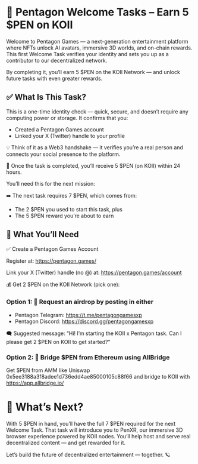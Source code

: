 # 🎉 Pentagon Welcome Tasks – Earn 5 $PEN on KOII

Welcome to Pentagon Games — a next-generation entertainment platform where NFTs unlock AI avatars, immersive 3D worlds, and on-chain rewards. This first Welcome Task verifies your identity and sets you up as a contributor to our decentralized network.

By completing it, you’ll earn 5 $PEN on the KOII Network — and unlock future tasks with even greater rewards.

## ✅ What Is This Task?
This is a one-time identity check — quick, secure, and doesn’t require any computing power or storage. It confirms that you:
- Created a Pentagon Games account
- Linked your X (Twitter) handle to your profile

💡 Think of it as a Web3 handshake — it verifies you’re a real person and connects your social presence to the platform.

🎁 Once the task is completed, you’ll receive 5 $PEN (on KOII) within 24 hours.

You’ll need this for the next mission:

➡️ The next task requires 7 $PEN, which comes from:
- The 2 $PEN you used to start this task, plus
- The 5 $PEN reward you’re about to earn

## 🧾 What You’ll Need
✅ Create a Pentagon Games Account

Register at: https://pentagon.games/

Link your X (Twitter) handle (no @) at: https://pentagon.games/account

💰 Get 2 $PEN on the KOII Network (pick one):

### Option 1: 🎁 Request an airdrop by posting in either
 - Pentagon Telegram: https://t.me/pentagongamesxp
- Pentagon Discord: https://discord.gg/pentagongamesxp

🗨️ Suggested message:
“Hi! I’m starting the KOII x Pentagon task. Can I please get 2 $PEN on KOII to get started?”

### Option 2:   🌉 Bridge $PEN from Ethereum using AllBridge
Get $PEN from AMM like Uniswap 0x5ee3188a3f8adee1d736edd4ae85000105c88f66 and bridge to KOII with
https://app.allbridge.io/

# 🚀 What’s Next?
With 5 $PEN in hand, you’ll have the full 7 $PEN required for the next Welcome Task.
That task will introduce you to PenXR, our immersive 3D browser experience powered by KOII nodes. You’ll help host and serve real decentralized content — and get rewarded for it.

Let’s build the future of decentralized entertainment — together. 🪐
